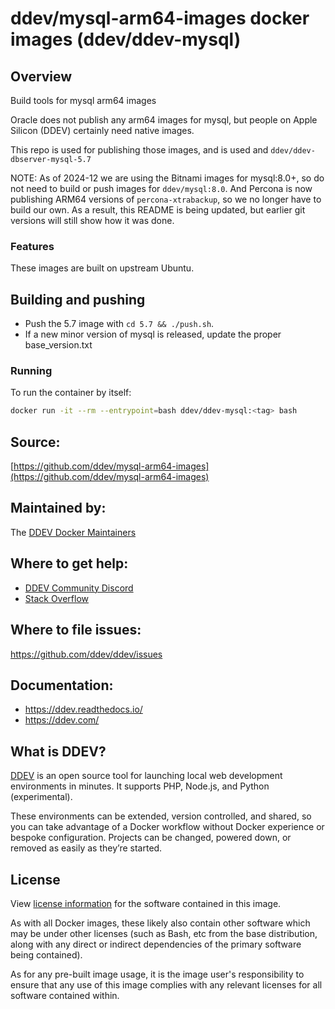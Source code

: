 # ddev/mysql-arm64-images docker images (ddev/ddev-mysql)

## Overview

Build tools for mysql arm64 images

Oracle does not publish any arm64 images for mysql, but people on Apple Silicon (DDEV) certainly need native images.

This repo is used for publishing those images, and is used and `ddev/ddev-dbserver-mysql-5.7`

NOTE: As of 2024-12 we are using the Bitnami images for mysql:8.0+, so do not need to build or push images for `ddev/mysql:8.0`. And Percona is now publishing ARM64 versions of `percona-xtrabackup`, so we no longer have to build our own. As a result, this README is being updated, but earlier git versions will still show how it was done.

### Features

These images are built on upstream Ubuntu.

## Building and pushing

* Push the 5.7 image with `cd 5.7 && ./push.sh`.
* If a new minor version of mysql is released, update the proper base_version.txt


### Running
To run the container by itself:

```bash
docker run -it --rm --entrypoint=bash ddev/ddev-mysql:<tag> bash
```

## Source:

[https://github.com/ddev/mysql-arm64-images](https://github.com/ddev/mysql-arm64-images)

## Maintained by:

The [DDEV Docker Maintainers](https://github.com/ddev)

## Where to get help:

* [DDEV Community Discord](https://discord.gg/5wjP76mBJD)
* [Stack Overflow](https://stackoverflow.com/questions/tagged/ddev)

## Where to file issues:

https://github.com/ddev/ddev/issues

## Documentation:

* https://ddev.readthedocs.io/
* https://ddev.com/

## What is DDEV?

[DDEV](https://github.com/ddev/ddev) is an open source tool for launching local web development environments in minutes. It supports PHP, Node.js, and Python (experimental).

These environments can be extended, version controlled, and shared, so you can take advantage of a Docker workflow without Docker experience or bespoke configuration. Projects can be changed, powered down, or removed as easily as they’re started.

## License

View [license information](https://github.com/ddev/ddev/blob/master/LICENSE) for the software contained in this image.

As with all Docker images, these likely also contain other software which may be under other licenses (such as Bash, etc from the base distribution, along with any direct or indirect dependencies of the primary software being contained).

As for any pre-built image usage, it is the image user's responsibility to ensure that any use of this image complies with any relevant licenses for all software contained within.

